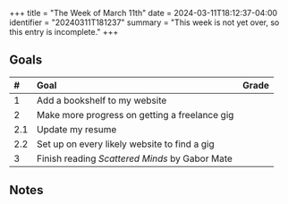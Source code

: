 +++
title      = "The Week of March 11th"
date       = 2024-03-11T18:12:37-04:00
identifier = "20240311T181237"
summary    = "This week is not yet over, so this entry is incomplete."
+++

## Goals
| #   | Goal                                           | Grade |
|:----|:-----------------------------------------------|:------|
| 1   | Add a bookshelf to my website                  |       |
| 2   | Make more progress on getting a freelance gig  |       |
| 2.1 | Update my resume                               |       |
| 2.2 | Set up on every likely website to find a gig   |       |
| 3   | Finish reading *Scattered Minds* by Gabor Mate |       |

## Notes
